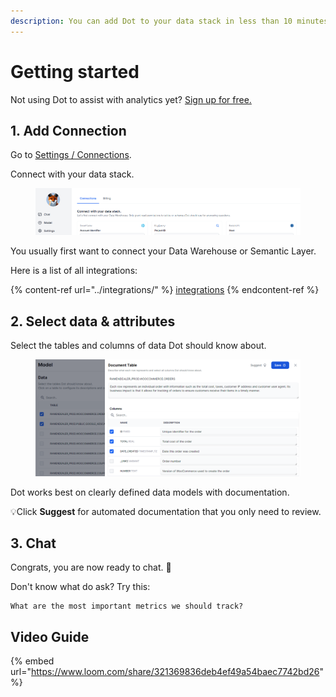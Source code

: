 ```yaml
---
description: You can add Dot to your data stack in less than 10 minutes.
---
```


# Getting started

Not using Dot to assist with analytics yet? [Sign up for free.](https://app.getdot.ai/register)

## 1. Add Connection

Go to [Settings / Connections](https://app.getdot.ai/settings).&#x20;

Connect with your data stack.

<figure><img src="../../.gitbook/assets/image (4) (1) (1).png" alt=""><figcaption></figcaption></figure>

You usually first want to connect your Data Warehouse or Semantic Layer.

Here is a list of all integrations:

{% content-ref url="../integrations/" %}
[integrations](../integrations/)
{% endcontent-ref %}



## 2. Select data & attributes

Select the tables and columns of data Dot should know about.&#x20;

<figure><img src="../../.gitbook/assets/image (5) (1) (1).png" alt=""><figcaption></figcaption></figure>

Dot works best on clearly defined data models with documentation.

💡Click **Suggest** for automated documentation that you only need to review.



## 3. Chat

Congrats, you are now ready to chat. 🎉&#x20;

Don't know what do ask? Try this:

```
What are the most important metrics we should track?
```



## Video Guide

{% embed url="https://www.loom.com/share/321369836deb4ef49a54baec7742bd26" %}
